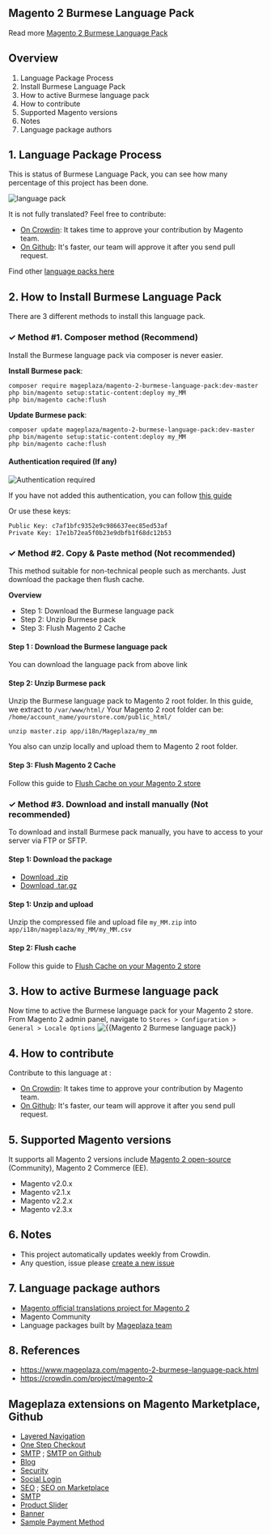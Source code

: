 ## Magento 2 Burmese Language Pack



Read more [Magento 2 Burmese Language Pack](https://www.mageplaza.com/magento-2-burmese-language-pack.html)


## Overview

1. Language Package Process
2. Install Burmese Language Pack
3. How to active Burmese language pack
4. How to contribute
5. Supported Magento versions
6. Notes
7. Language package authors

## 1. Language Package Process

This is status of Burmese Language Pack, you can see how many percentage of this project has been done.

![language pack](http://progressed.io/bar/0?title=translated)

It is not fully translated? Feel free to contribute:
- [On Crowdin](https://crowdin.com/project/magento-2): It takes time to approve your contribution by Magento team.
- [On Github](https://github.com/mageplaza/magento-2-burmese-language-pack/blob/master/HOW-TO-CONTRIBUTE.md): It's faster, our team will approve it after you send pull request.


Find other [language packs here](https://www.mageplaza.com/kb/magento-2-language-pack/)

## 2. How to Install Burmese Language Pack

There are 3 different methods to install this language pack.

### ✓ Method #1. Composer method (Recommend)
Install the Burmese language pack via composer is never easier.

**Install Burmese pack**:

```
composer require mageplaza/magento-2-burmese-language-pack:dev-master
php bin/magento setup:static-content:deploy my_MM
php bin/magento cache:flush

```


**Update  Burmese pack**:

```
composer update mageplaza/magento-2-burmese-language-pack:dev-master
php bin/magento setup:static-content:deploy my_MM
php bin/magento cache:flush

```

#### Authentication required (If any)

![Authentication required](https://cdn.mageplaza.com/media/general/dmryiPk.png)

If you have not added this authentication, you can follow [this guide](http://devdocs.magento.com/guides/v2.0/install-gde/prereq/connect-auth.html)

Or use these keys:

```
Public Key: c7af1bfc9352e9c986637eec85ed53af
Private Key: 17e1b72ea5f0b23e9dbfb1f68dc12b53
```



### ✓ Method #2. Copy & Paste method (Not recommended)

This method suitable for non-technical people such as merchants. Just download the package then flush cache.

**Overview**

- Step 1: Download the Burmese language pack
- Step 2: Unzip Burmese pack
- Step 3: Flush Magento 2 Cache

#### Step 1 : Download the Burmese language pack

You can download the language pack from above link

#### Step 2: Unzip Burmese pack

Unzip the Burmese language pack to Magento 2 root folder. In this guide, we extract to `/var/www/html/`
Your Magento 2 root folder can be: `/home/account_name/yourstore.com/public_html/`

```
unzip master.zip app/i18n/Mageplaza/my_mm
```

You also can unzip locally and upload them to Magento 2 root folder.

#### Step 3: Flush Magento 2 Cache

Follow this guide to [Flush Cache on your Magento 2 store](https://www.mageplaza.com/kb/how-flush-enable-disable-cache.html)


### ✓ Method #3. Download and install manually (Not recommended)

To download and install Burmese pack manually, you have to access to your server via FTP or SFTP.

#### Step 1: Download the package

- [Download .zip](https://github.com/mageplaza/magento-2-burmese-language-pack/archive/master.zip)
- [Download .tar.gz](https://github.com/mageplaza/magento-2-burmese-language-pack/tarball/master)

#### Step 1: Unzip and upload

Unzip the compressed file and upload file `my_MM.zip` into `app/i18n/mageplaza/my_MM/my_MM.csv`

#### Step 2: Flush cache

Follow this guide to [Flush Cache on your Magento 2 store](https://www.mageplaza.com/kb/how-flush-enable-disable-cache.html)


## 3. How to active Burmese language pack 

Now time to active the Burmese language pack for your Magento 2 store. From Magento 2 admin panel, navigate to `Stores > Configuration > General > Locale Options`
![{{Magento 2 Burmese language pack}}](https://cdn.mageplaza.com/media/general/aPSUA0l.png)


## 4. How to contribute

Contribute to this language at :
- [On Crowdin](https://crowdin.com/project/magento-2): It takes time to approve your contribution by Magento team.
- [On Github](https://github.com/mageplaza/magento-2-burmese-language-pack/blob/master/HOW-TO-CONTRIBUTE.md): It's faster, our team will approve it after you send pull request.


## 5. Supported Magento versions

It supports all Magento 2 versions include [Magento 2 open-source](https://www.mageplaza.com/download-magento/) (Community), Magento 2 Commerce (EE).


- Magento v2.0.x
- Magento v2.1.x
- Magento v2.2.x
- Magento v2.3.x



## 6. Notes 

- This project automatically updates weekly from Crowdin.
- Any question, issue please [create a new issue](https://github.com/mageplaza/magento-2-burmese-language-pack/issues/new)

## 7. Language package authors

- [Magento official translations project for Magento 2](https://crowdin.com/project/magento-2)
- Magento Community
- Language packages built by [Mageplaza team](https://www.mageplaza.com/)


## 8. References 

- https://www.mageplaza.com/magento-2-burmese-language-pack.html
- https://crowdin.com/project/magento-2



## Mageplaza extensions on Magento Marketplace, Github


- [Layered Navigation](https://marketplace.magento.com/mageplaza-layered-navigation-m2.html)
- [One Step Checkout](https://marketplace.magento.com/mageplaza-magento-2-one-step-checkout-extension.html)
- [SMTP](https://marketplace.magento.com/mageplaza-module-smtp.html) ; [SMTP on Github](https://github.com/mageplaza/magento-2-smtp)
- [Blog](https://github.com/mageplaza/magento-2-blog)
- [Security](https://marketplace.magento.com/mageplaza-module-security.html)
- [Social Login](https://github.com/mageplaza/magento-2-social-login)
- [SEO](https://github.com/mageplaza/magento-2-seo) ; [SEO on Marketplace](https://marketplace.magento.com/mageplaza-magento-2-seo-extension.html)
- [SMTP](https://github.com/mageplaza/magento-2-smtp)
- [Product Slider](https://github.com/mageplaza/magento-2-product-slider)
- [Banner](https://github.com/mageplaza/magento-2-banner-slider)
- [Sample Payment Method](https://github.com/mageplaza/magento-2-sample-payment-method)



